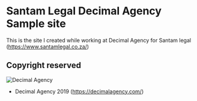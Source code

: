# Santam Legal Decimal Agency Sample site
This is the site I created while working at Decimal Agency for Santam legal (https://www.santamlegal.co.za/)

## Copyright reserved
![Decimal Agency](https://decimalagency.com/wp-content/uploads/2018/10/decimal-logo-01.png "Decimal Agency")
* Decimal Agency 2019 (https://decimalagency.com/)

